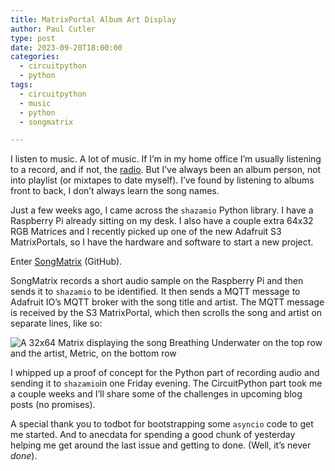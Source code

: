 ```yaml
---
title: MatrixPortal Album Art Display
author: Paul Cutler 
type: post 
date: 2023-09-20T18:00:00
categories:
  - circuitpython
  - python
tags:
  - circuitpython
  - music
  - python
  - songmatrix

---
```


I listen to music.  A lot of music.  If I’m in my home office I’m usually listening to a record, and if not, the [radio](https://thecurrent.org).  But I’ve always been an album person, not into playlist (or mixtapes to date myself).  I’ve found by listening to albums front to back, I don’t always learn the song names.

Just a few weeks ago, I came across the `shazamio` Python library. I have a Raspberry Pi already sitting on my desk. I also have a couple extra 64x32 RGB Matrices and I recently picked up one of the new Adafruit S3 MatrixPortals, so I have the hardware and software to start a new project.

Enter [SongMatrix](https://github.com/prcutler/songmatrix) (GitHub).

SongMatrix records a short audio sample on the Raspberry Pi and then sends it to `shazamio` to be identified.  It then sends a MQTT message to Adafruit IO’s MQTT broker with the song title and artist.  The MQTT message is received by the S3 MatrixPortal, which then scrolls the song and artist on separate lines, like so:

![A 32x64 Matrix displaying the song Breathing Underwater on the top row and the artist, Metric, on the bottom row](images/480p.gif)

I whipped up a proof of concept for the Python part of recording audio and sending it to `shazamio`in one Friday evening.  The CircuitPython part took me a couple weeks and I’ll share some of the challenges in upcoming blog posts (no promises).

A special thank you to todbot for bootstrapping some `asyncio` code to get me started.  And to anecdata for spending a good chunk of yesterday helping me get around the last issue and getting to done.  (Well, it’s never *done*).





